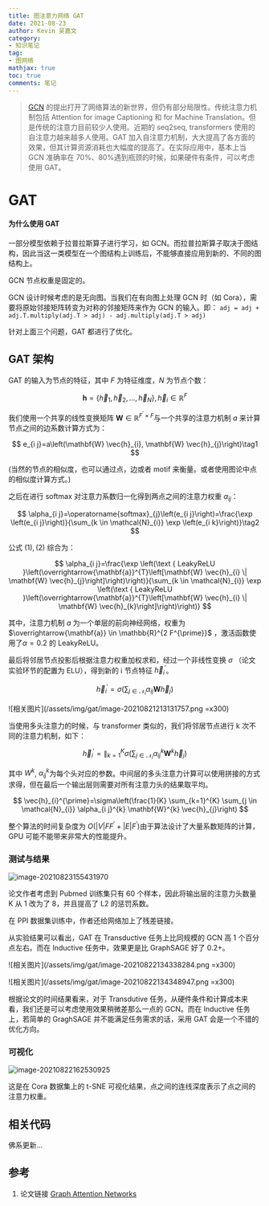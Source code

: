 ```yaml
---
title: 图注意力网络 GAT 
date: 2021-08-23
author: Kevin 吴嘉文
category:
- 知识笔记
tag:
- 图网络
mathjax: true
toc: true
comments: 笔记
---
```


> [GCN](http://wujiawen.xyz/2021/08/18/gcn/#more) 的提出打开了网络算法的新世界，但仍有部分局限性。传统注意力机制包括 Attention for image Captioning 和 for Machine Translation。但是传统的注意力目前较少人使用。近期的 seq2seq, transformers 使用的自注意力越来越多人使用。GAT 加入自注意力机制，大大提高了各方面的效果，但其计算资源消耗也大幅度的提高了。在实际应用中，基本上当 GCN 准确率在 70%、80%遇到瓶颈的时候，如果硬件有条件，可以考虑使用 GAT。

<!--more-->

# GAT

#### 为什么使用 GAT

一部分模型依赖于拉普拉斯算子进行学习，如 GCN。而拉普拉斯算子取决于图结构，因此当这一类模型在一个图结构上训练后，不能够直接应用到新的、不同的图结构上。

GCN 节点权重是固定的。

GCN 设计时候考虑的是无向图。当我们在有向图上处理 GCN 时（如 Cora），需要将原始邻接矩阵转变为对称的邻接矩阵来作为 GCN 的输入。即： `adj = adj + adj.T.multiply(adj.T > adj) - adj.multiply(adj.T > adj)`

针对上面三个问题，GAT 都进行了优化。

## GAT 架构

 GAT 的输入为节点的特征，其中 $F$ 为特征维度，$N$ 为节点个数：

$$
\mathbf{h}=\left\{\vec{h}_{1}, \vec{h}_{2}, \ldots, \vec{h}_{N}\right\}, \vec{h}_{i} \in \mathbb{R}^{F}
$$

我们使用一个共享的线性变换矩阵 $\mathbf{W} \in \mathbb{R}^{F^{\prime} \times F}$​ 与一个共享的注意力机制 $a$ 来计算节点之间的边系数计算方式为：

$$
e_{i j}=a\left(\mathbf{W} \vec{h}_{i}, \mathbf{W} \vec{h}_{j}\right)\tag1
$$

(当然的节点的相似度，也可以通过点，边或者 motif 来衡量。或者使用图论中点的相似度计算方式。)

之后在进行 softmax 对注意力系数归一化得到两点之间的注意力权重 $\alpha_{ij}$​：

$$
\alpha_{i j}=\operatorname{softmax}_{j}\left(e_{i j}\right)=\frac{\exp \left(e_{i j}\right)}{\sum_{k \in \mathcal{N}_{i}} \exp \left(e_{i k}\right)}\tag2
$$

公式 $(1),(2)$ 综合为：

$$
\alpha_{i j}=\frac{\exp \left(\text { LeakyReLU }\left(\overrightarrow{\mathbf{a}}^{T}\left[\mathbf{W} \vec{h}_{i} \| \mathbf{W} \vec{h}_{j}\right]\right)\right)}{\sum_{k \in \mathcal{N}_{i}} \exp \left(\text { LeakyReLU }\left(\overrightarrow{\mathbf{a}}^{T}\left[\mathbf{W} \vec{h}_{i} \| \mathbf{W} \vec{h}_{k}\right]\right)\right)}
$$

其中，注意力机制 $a$ 为一个单层的前向神经网络，权重为 $\overrightarrow{\mathbf{a}} \in \mathbb{R}^{2 F^{\prime}}$ ，激活函数使用了$\alpha=0.2$​ 的 LeakyReLU。​

最后将邻居节点投影后根据注意力权重加权求和，经过一个非线性变换 $\sigma$​ （论文实验环节的配置为 ELU），得到新的 i 节点特征 $\vec{h}_{i}^{\prime}$​。​

$$
\vec{h}_{i}^{\prime}=\sigma\left(\sum_{j \in \mathcal{N}_{i}} \alpha_{i j} \mathbf{W} \vec{h}_{j}\right)
$$

![相关图片](/assets/img/gat/image-20210821213131757.png =x300)

当使用多头注意力的时候，与 transformer 类似的，我们将邻居节点进行 k 次不同的注意力机制，如下：

$$
\vec{h}_{i}^{\prime}=\|_{k=1}^{K} \sigma\left(\sum_{j \in \mathcal{N}_{i}} \alpha_{i j}^{k} \mathbf{W}^{k} \vec{h}_{j}\right)
$$

其中 $W^k$​ , $\alpha^k_{ij}$​​​​ ​为每个头对应的参数。中间层的多头注意力计算可以使用拼接的方式求得，但在最后一个输出层则需要对所有注意力头的结果取平均。

$$
\vec{h}_{i}^{\prime}=\sigma\left(\frac{1}{K} \sum_{k=1}^{K} \sum_{j \in \mathcal{N}_{i}} \alpha_{i j}^{k} \mathbf{W}^{k} \vec{h}_{j}\right)
$$

整个算法的时间复杂度为 $O\left(|V| F F^{\prime}+|E| F^{\prime}\right)$​ 由于算法设计了大量系数矩阵的计算，GPU 可能不能带来非常大的性能提升。

### 测试与结果

![image-20210823155431970](/assets/img/gat/image-20210823155431970.png)

论文作者考虑到 Pubmed 训练集只有 60 个样本，因此将输出层的注意力头数量 K 从 1 改为了 8，并且提高了 L2 的惩罚系数。

在 PPI 数据集训练中，作者还给网络加上了残差链接。

从实验结果可以看出，GAT 在 Transductive 任务上比同规模的 GCN 高 1 个百分点左右。而在 Inductive 任务中，效果更是比 GraphSAGE 好了 0.2+。

![相关图片](/assets/img/gat/image-20210822134338284.png =x300)

![相关图片](/assets/img/gat/image-20210822134348947.png =x300)

根据论文的时间结果看来，对于 Transdutive 任务，从硬件条件和计算成本来看，我们还是可以考虑使用效果稍微差那么一点的 GCN。而在 Inductive 任务上，若简单的 GraghSAGE 并不能满足任务需求的话，采用 GAT 会是一个不错的优化方向。

### 可视化

![image-20210822162530925](/assets/img/gat/image-20210822162530925.png)

这是在 Cora 数据集上的 t-SNE 可视化结果，点之间的连线深度表示了点之间的注意力权重。

## 相关代码

佛系更新...

## 参考

1. 论文链接 [Graph Attention Networks](https://arxiv.org/abs/1710.10903)

